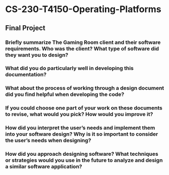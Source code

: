 # CS-230-T4150-Operating-Platforms
## Final Project

### Briefly summarize The Gaming Room client and their software requirements. Who was the client? What type of software did they want you to design?
### What did you do particularly well in developing this documentation?
### What about the process of working through a design document did you find helpful when developing the code?
### If you could choose one part of your work on these documents to revise, what would you pick? How would you improve it?
### How did you interpret the user’s needs and implement them into your software design? Why is it so important to consider the user’s needs when designing?
### How did you approach designing software? What techniques or strategies would you use in the future to analyze and design a similar software application?
